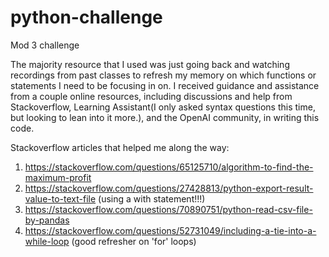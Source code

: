 # python-challenge
Mod 3 challenge

The majority resource that I used was just going back and watching recordings from past classes to refresh my memory on which functions or statements I need to be focusing in on. I received guidance and assistance from a couple online resources, including discussions and help from Stackoverflow, Learning Assistant(I only asked syntax questions this time, but looking to lean into it more.), and the OpenAI community, in writing this code.


Stackoverflow articles that helped me along the way: 

1. https://stackoverflow.com/questions/65125710/algorithm-to-find-the-maximum-profit
2. https://stackoverflow.com/questions/27428813/python-export-result-value-to-text-file (using a with statement!!!)
3. https://stackoverflow.com/questions/70890751/python-read-csv-file-by-pandas
4. https://stackoverflow.com/questions/52731049/including-a-tie-into-a-while-loop (good refresher on 'for' loops)
